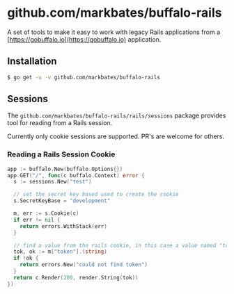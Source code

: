 # github.com/markbates/buffalo-rails

A set of tools to make it easy to work with legacy Rails applications from a [https://gobuffalo.io](https://gobuffalo.io) application.

## Installation

```bash
$ go get -u -v github.com/markbates/buffalo-rails
```

## Sessions

The `github.com/markbates/buffalo-rails/rails/sessions` package provides tool for reading from a Rails session.

Currently only cookie sessions are supported. PR's are welcome for others.

### Reading a Rails Session Cookie

```go
app := buffalo.New(buffalo.Options{})
app.GET("/", func(c buffalo.Context) error {
  s := sessions.New("test")

  // set the secret key based used to create the cookie
  s.SecretKeyBase = "development"

  m, err := s.Cookie(c)
  if err != nil {
    return errors.WithStack(err)
  }

  // find a value from the rails cookie, in this case a value named "token"
  tok, ok := m["token"].(string)
  if !ok {
    return errors.New("could not find token")
  }
  return c.Render(200, render.String(tok))
})
```
